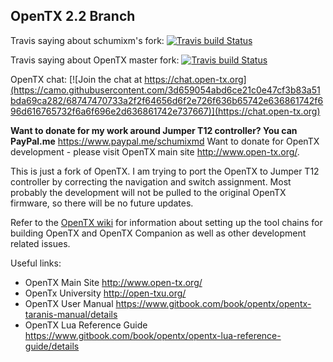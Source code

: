 ## OpenTX 2.2 Branch

Travis saying about schumixm's fork: [![Travis build Status](https://travis-ci.org/schumixmd/opentx.svg?branch=2.2)](https://travis-ci.org/schumixmd/opentx)

Travis saying about OpenTX master fork: [![Travis build Status](https://travis-ci.org/opentx/opentx.svg?branch=2.2)](https://travis-ci.org/opentx/opentx)

OpenTX chat: [![Join the chat at https://chat.open-tx.org](https://camo.githubusercontent.com/3d659054abd6ce21c0e47cf3b83a51bda69ca282/68747470733a2f2f64656d6f2e726f636b65742e636861742f696d616765732f6a6f696e2d636861742e737667)](https://chat.open-tx.org)

<b>Want to donate for my work around Jumper T12 controller? You can PayPal.me</b> https://www.paypal.me/schumixmd
Want to donate for OpenTX development - please visit OpenTX main site http://www.open-tx.org/.

This is just a fork of OpenTX. 
I am trying to port the OpenTX to Jumper T12 controller by correcting the navigation and switch assignment. 
Most probably the development will not be pulled to the original OpenTX firmware, so there will be no future updates. 

Refer to the [OpenTX wiki](https://github.com/opentx/opentx/wiki) for information about setting up the tool chains for building OpenTX and OpenTX Companion as well as other development related issues.

Useful links:
 * OpenTX Main Site http://www.open-tx.org/
 * OpenTx University http://open-txu.org/
 * OpenTX User Manual https://www.gitbook.com/book/opentx/opentx-taranis-manual/details
 * OpenTX Lua Reference Guide https://www.gitbook.com/book/opentx/opentx-lua-reference-guide/details
